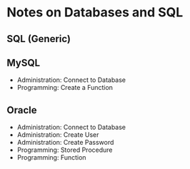 # Notes on Databases and SQL

## SQL (Generic)

## MySQL
* Administration: Connect to Database
* Programming: Create a Function

## Oracle
* Administration: Connect to Database
* Administration: Create User
* Administration: Create Password
* Programming: Stored Procedure
* Programming: Function
